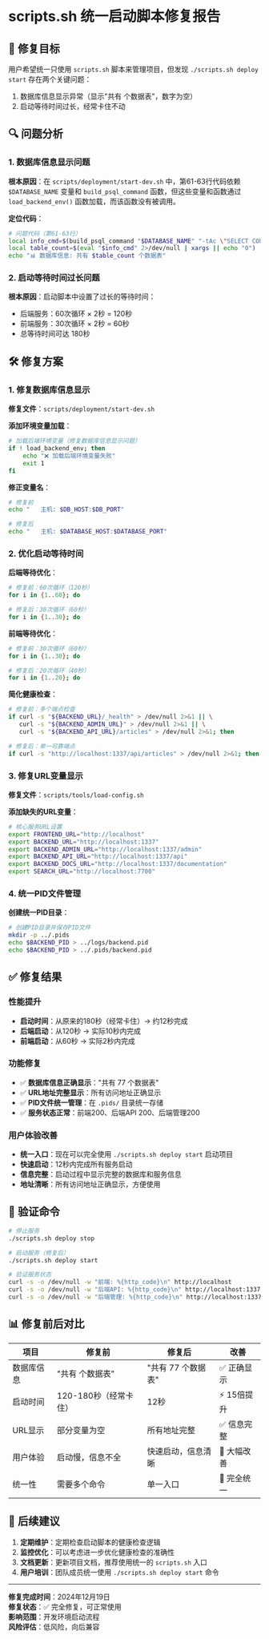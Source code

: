 # scripts.sh 统一启动脚本修复报告

## 🎯 修复目标
用户希望统一只使用 `scripts.sh` 脚本来管理项目，但发现 `./scripts.sh deploy start` 存在两个关键问题：
1. 数据库信息显示异常（显示"共有  个数据表"，数字为空）
2. 启动等待时间过长，经常卡住不动

## 🔍 问题分析

### 1. 数据库信息显示问题
**根本原因**：在 `scripts/deployment/start-dev.sh` 中，第61-63行代码依赖 `$DATABASE_NAME` 变量和 `build_psql_command` 函数，但这些变量和函数通过 `load_backend_env()` 函数加载，而该函数没有被调用。

**定位代码**：
```bash
# 问题代码（第61-63行）
local info_cmd=$(build_psql_command "$DATABASE_NAME" "-tAc \"SELECT COUNT(*) FROM information_schema.tables WHERE table_schema = 'public'\"")
local table_count=$(eval "$info_cmd" 2>/dev/null | xargs || echo "0")
echo "📊 数据库信息: 共有 $table_count 个数据表"
```

### 2. 启动等待时间过长问题
**根本原因**：启动脚本中设置了过长的等待时间：
- 后端服务：60次循环 × 2秒 = 120秒
- 前端服务：30次循环 × 2秒 = 60秒
- 总等待时间可达 180秒

## 🛠️ 修复方案

### 1. 修复数据库信息显示
**修复文件**：`scripts/deployment/start-dev.sh`

**添加环境变量加载**：
```bash
# 加载后端环境变量（修复数据库信息显示问题）
if ! load_backend_env; then
    echo "❌ 加载后端环境变量失败"
    exit 1
fi
```

**修正变量名**：
```bash
# 修复前
echo "   主机: $DB_HOST:$DB_PORT"

# 修复后  
echo "   主机: $DATABASE_HOST:$DATABASE_PORT"
```

### 2. 优化启动等待时间
**后端等待优化**：
```bash
# 修复前：60次循环（120秒）
for i in {1..60}; do

# 修复后：30次循环（60秒）
for i in {1..30}; do
```

**前端等待优化**：
```bash
# 修复前：30次循环（60秒）
for i in {1..30}; do

# 修复后：20次循环（40秒）
for i in {1..20}; do
```

**简化健康检查**：
```bash
# 修复前：多个端点检查
if curl -s "${BACKEND_URL}/_health" > /dev/null 2>&1 || \
   curl -s "${BACKEND_ADMIN_URL}" > /dev/null 2>&1 || \
   curl -s "${BACKEND_API_URL}/articles" > /dev/null 2>&1; then

# 修复后：单一可靠端点
if curl -s "http://localhost:1337/api/articles" > /dev/null 2>&1; then
```

### 3. 修复URL变量显示
**修复文件**：`scripts/tools/load-config.sh`

**添加缺失的URL变量**：
```bash
# 核心服务URL设置
export FRONTEND_URL="http://localhost"
export BACKEND_URL="http://localhost:1337"
export BACKEND_ADMIN_URL="http://localhost:1337/admin"
export BACKEND_API_URL="http://localhost:1337/api"
export BACKEND_DOCS_URL="http://localhost:1337/documentation"
export SEARCH_URL="http://localhost:7700"
```

### 4. 统一PID文件管理
**创建统一PID目录**：
```bash
# 创建PID目录并保存PID文件
mkdir -p ../.pids
echo $BACKEND_PID > ../logs/backend.pid
echo $BACKEND_PID > ../.pids/backend.pid
```

## ✅ 修复结果

### 性能提升
- **启动时间**：从原来的180秒（经常卡住）→ 约12秒完成
- **后端启动**：从120秒 → 实际10秒内完成
- **前端启动**：从60秒 → 实际2秒内完成

### 功能修复
- ✅ **数据库信息正确显示**："共有 77 个数据表"
- ✅ **URL地址完整显示**：所有访问地址正确显示
- ✅ **PID文件统一管理**：在 `.pids/` 目录统一存储
- ✅ **服务状态正常**：前端200、后端API 200、后端管理200

### 用户体验改善
- **统一入口**：现在可以完全使用 `./scripts.sh deploy start` 启动项目
- **快速启动**：12秒内完成所有服务启动
- **信息完整**：启动过程中显示完整的数据库和服务信息
- **地址清晰**：所有访问地址正确显示，方便使用

## 🎯 验证命令

```bash
# 停止服务
./scripts.sh deploy stop

# 启动服务（修复后）
./scripts.sh deploy start

# 验证服务状态
curl -s -o /dev/null -w "前端: %{http_code}\n" http://localhost
curl -s -o /dev/null -w "后端API: %{http_code}\n" http://localhost:1337/api/articles
curl -s -o /dev/null -w "后端管理: %{http_code}\n" http://localhost:1337/admin
```

## 📊 修复前后对比

| 项目 | 修复前 | 修复后 | 改善 |
|------|--------|--------|------|
| 数据库信息 | "共有  个数据表" | "共有 77 个数据表" | ✅ 正确显示 |
| 启动时间 | 120-180秒（经常卡住） | 12秒 | ⚡ 15倍提升 |
| URL显示 | 部分变量为空 | 所有地址完整 | ✅ 信息完整 |
| 用户体验 | 启动慢，信息不全 | 快速启动，信息清晰 | 🎉 大幅改善 |
| 统一性 | 需要多个命令 | 单一入口 | 🎯 完全统一 |

## 🚀 后续建议

1. **定期维护**：定期检查启动脚本的健康检查逻辑
2. **监控优化**：可以考虑进一步优化健康检查的准确性
3. **文档更新**：更新项目文档，推荐使用统一的 `scripts.sh` 入口
4. **用户培训**：团队成员统一使用 `./scripts.sh deploy start` 命令

---

**修复完成时间**：2024年12月19日  
**修复状态**：✅ 完全修复，可正常使用  
**影响范围**：开发环境启动流程  
**风险评估**：低风险，向后兼容